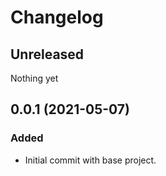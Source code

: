 # Changelog

## Unreleased

Nothing yet

## 0.0.1 (2021-05-07)

### Added

* Initial commit with base project.
